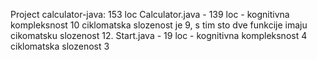 Project calculator-java: 153 loc
Calculator.java - 139 loc - kognitivna kompleksnost 10 ciklomatska slozenost je 9, s tim sto dve funkcije imaju cikomatsku slozenost 12.
Start.java - 19 loc - kognitivna kompleksnost 4 ciklomatska slozenost 3
